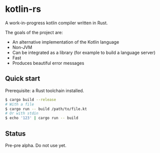 # kotlin-rs
A work-in-progress kotlin compiler written in Rust.

The goals of the project are:

- An alternative implementation of the Kotlin language
- Non-JVM
- Can be integrated as a library (for example to build a language server)
- Fast 
- Produces beautiful error messages

## Quick start
Prerequisite: a Rust toolchain installed.

```sh
$ cargo build --release
# With a file
$ cargo run -- build /path/to/file.kt
# Or with stdin
$ echo '123' | cargo run -- build
```

## Status

Pre-pre alpha. Do not use yet.
